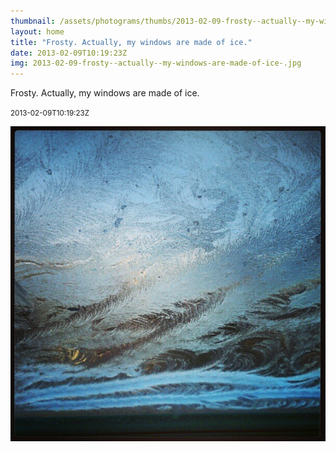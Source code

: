 ```yaml
---
thumbnail: /assets/photograms/thumbs/2013-02-09-frosty--actually--my-windows-are-made-of-ice-.png
layout: home
title: "Frosty. Actually, my windows are made of ice."
date: 2013-02-09T10:19:23Z
img: 2013-02-09-frosty--actually--my-windows-are-made-of-ice-.jpg
---
```


Frosty. Actually, my windows are made of ice.

<small>2013-02-09T10:19:23Z</small>

![Frosty. Actually, my windows are made of ice.](/assets/photograms/original/2013-02-09-frosty--actually--my-windows-are-made-of-ice-.jpg)

